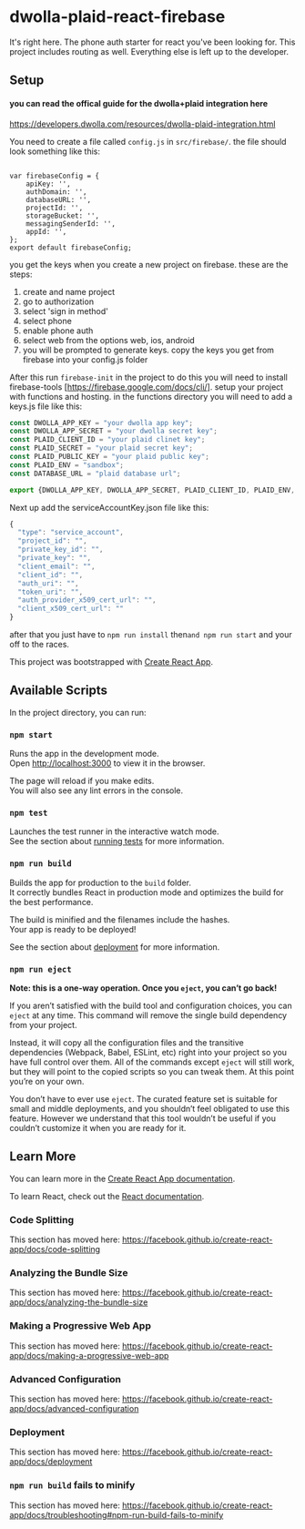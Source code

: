 # dwolla-plaid-react-firebase

It's right here.  The phone auth starter for react you've been looking for. This project includes routing as well. 
Everything else is left up to the developer. 

## Setup

#### you can read the offical guide for the dwolla+plaid integration here 
https://developers.dwolla.com/resources/dwolla-plaid-integration.html

You need to create a file called ```config.js``` in ```src/firebase/```.
the file should look something like this:
```

var firebaseConfig = {
    apiKey: '',
    authDomain: '',
    databaseURL: '',
    projectId: '',
    storageBucket: '',
    messagingSenderId: '',
    appId: '',
};
export default firebaseConfig;
```
you get the keys when you create a new project on firebase. these are the steps:
1. create and name project
2. go to authorization
3. select 'sign in method'
4. select phone
5. enable phone auth
6. select web from the options web, ios, android
7. you will be prompted to generate keys. copy the keys you get from firebase into your config.js folder


After this run ```firebase-init``` in the project to do this you will need to install firebase-tools [https://firebase.google.com/docs/cli/]. setup your project with functions and hosting.  in the functions directory you will need to add a keys.js file like this:
```javascript
const DWOLLA_APP_KEY = "your dwolla app key";
const DWOLLA_APP_SECRET = "your dwolla secret key";
const PLAID_CLIENT_ID = "your plaid clinet key";
const PLAID_SECRET = "your plaid secret key";
const PLAID_PUBLIC_KEY = "your plaid public key";
const PLAID_ENV = "sandbox";
const DATABASE_URL = "plaid database url";

export {DWOLLA_APP_KEY, DWOLLA_APP_SECRET, PLAID_CLIENT_ID, PLAID_ENV, PLAID_PUBLIC_KEY, PLAID_SECRET, DATABASE_URL};
```

Next up add the serviceAccountKey.json file like this:
```javascript
{
  "type": "service_account",
  "project_id": "",
  "private_key_id": "",
  "private_key": "",
  "client_email": "",
  "client_id": "",
  "auth_uri": "",
  "token_uri": "",
  "auth_provider_x509_cert_url": "",
  "client_x509_cert_url": ""
}

```


after that you just have to ``` npm run install ``` then```and npm run start```  and your off to the races.




This project was bootstrapped with [Create React App](https://github.com/facebook/create-react-app).

## Available Scripts

In the project directory, you can run:

### `npm start`

Runs the app in the development mode.<br>
Open [http://localhost:3000](http://localhost:3000) to view it in the browser.

The page will reload if you make edits.<br>
You will also see any lint errors in the console.

### `npm test`

Launches the test runner in the interactive watch mode.<br>
See the section about [running tests](https://facebook.github.io/create-react-app/docs/running-tests) for more information.

### `npm run build`

Builds the app for production to the `build` folder.<br>
It correctly bundles React in production mode and optimizes the build for the best performance.

The build is minified and the filenames include the hashes.<br>
Your app is ready to be deployed!

See the section about [deployment](https://facebook.github.io/create-react-app/docs/deployment) for more information.

### `npm run eject`

**Note: this is a one-way operation. Once you `eject`, you can’t go back!**

If you aren’t satisfied with the build tool and configuration choices, you can `eject` at any time. This command will remove the single build dependency from your project.

Instead, it will copy all the configuration files and the transitive dependencies (Webpack, Babel, ESLint, etc) right into your project so you have full control over them. All of the commands except `eject` will still work, but they will point to the copied scripts so you can tweak them. At this point you’re on your own.

You don’t have to ever use `eject`. The curated feature set is suitable for small and middle deployments, and you shouldn’t feel obligated to use this feature. However we understand that this tool wouldn’t be useful if you couldn’t customize it when you are ready for it.

## Learn More

You can learn more in the [Create React App documentation](https://facebook.github.io/create-react-app/docs/getting-started).

To learn React, check out the [React documentation](https://reactjs.org/).

### Code Splitting

This section has moved here: https://facebook.github.io/create-react-app/docs/code-splitting

### Analyzing the Bundle Size

This section has moved here: https://facebook.github.io/create-react-app/docs/analyzing-the-bundle-size

### Making a Progressive Web App

This section has moved here: https://facebook.github.io/create-react-app/docs/making-a-progressive-web-app

### Advanced Configuration

This section has moved here: https://facebook.github.io/create-react-app/docs/advanced-configuration

### Deployment

This section has moved here: https://facebook.github.io/create-react-app/docs/deployment

### `npm run build` fails to minify

This section has moved here: https://facebook.github.io/create-react-app/docs/troubleshooting#npm-run-build-fails-to-minify
